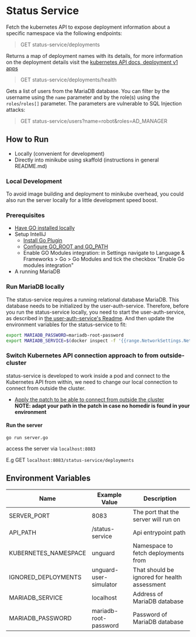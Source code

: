 # Status Service

Fetch the kubernetes API to expose deployment information about a specific namespace via the following endpoints:
> GET status-service/deployments

Returns a map of deployment names with its details, for more information on the deployment details visit
the [kubernetes API docs, deployment v1 apps](https://kubernetes.io/docs/reference/generated/kubernetes-api/v1.19/#deployment-v1-apps)

> GET status-service/deployments/health

Gets a list of users from the MariaDB database. You can filter by the username using the `name` parameter and by the role(s) using the `roles`/`roles[]` parameter. The parameters are vulnerable to SQL Injection attacks:
> GET status-service/users?name=robot&roles=AD_MANAGER

## How to Run

* Locally (convenient for development)
* Directly into minikube using skaffold (instructions in general README.md)

### Local Development

To avoid image building and deployment to minikube overhead, you could also run the server locally for a little
development speed boost.

### Prerequisites

* [Have GO installed locally](https://go.dev/doc/install)
* Setup IntelliJ
    * [Install Go Plugin](https://www.jetbrains.com/help/idea/go-plugin.html)
    * [Configure GO_ROOT and GO_PATH](https://www.jetbrains.com/help/idea/configuring-goroot-and-gopath.html#goroot)
    * Enable GO Modules integration: in Settings navigate to Language & Frameworks > Go > Go Modules and tick the
      checkbox "Enable Go modules integration"
* A running MariaDB

### Run MariaDB locally
The status-service requires a running relational database MariaDB.
This database needs to be initialized by the user-auth-service. Therefore, before you run the status-service locally,
you need to start the user-auth-service, as described in [the user-auth-service's Readme](../user-auth-service/README.md).
And then update the environment variables for the status-service to fit:
```bash
export MARIADB_PASSWORD=mariadb-root-password
export MARIADB_SERVICE=$(docker inspect -f '{{range.NetworkSettings.Networks}}{{.IPAddress}}{{end}}' user-auth-db)
```


### Switch Kubernetes API connection approach to from outside-cluster

status-service is developed to work inside a pod and connect to the Kubernetes API from within, we need to change our
local connection to connect from outside the cluster.

* [Apply the patch to be able to connect from outside the cluster](./connections/k8s-client-out-of-cluster-connection.patch)
  <br>
  **NOTE: adapt your path in the patch in case no homedir is found in your environment**

#### Run the server

```gitexclude
go run server.go
```

access the server via `localhost:8083`

E.g GET `localhost:8083/status-service/deployments`

## Environment Variables

| Name                 | Example Value          | Description                                  |
|----------------------|------------------------|----------------------------------------------|
| SERVER_PORT          | 8083                   | The port that the server will run on         |
| API_PATH             | /status-service        | Api entrypoint path                          |
| KUBERNETES_NAMESPACE | unguard                | Namespace to fetch deployments from          |
| IGNORED_DEPLOYMENTS  | unguard-user-simulator | That should be ignored for health assessment |
| MARIADB_SERVICE      | localhost              | Address of MariaDB database                  |
| MARIADB_PASSWORD     | mariadb-root-password  | Password of MariaDB database                 |
